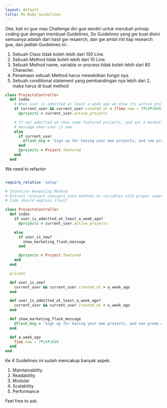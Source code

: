 ```yaml
---
layout: default
title: My Ruby Guidelines
---
```

Oke, kali ini gue mau Challenge diri gue sendiri untuk merubah prinsip coding gue dengan membuat Guidelines,
So Guidelines yang gw buat disini semuanya adalah dari hasil gw resaerch, dan gw ambil inti tiap research gue,
dan jadilah Guidelines ini .


1. Sebuah Class tidak boleh lebih dari 100 Line.
2. Sebuah Method tidak boleh lebih dari 10 Line.
3. Sebuah Method name, variable or process tidak boleh lebih dari 80 Character.
4. Penamaan sebuah Method harus mewakilkan fungsi nya.
5. Sebuah conditional statement yang pembandingan nya lebih dari 2, maka harus di buat method



```ruby
class ProjectsController
  def index
    # When user is admitted at least a week ago we show its active projects
    if current_user && current_user.created_at < (Time.now - 7*24*3600)
      @projects = current_user.active_projects

    # If not admitted we show some featured projects, and set a marketing flash
    # message when user is new
    else
      if current_user
        @flash_msg = 'Sign up for having your own projects, and see promo ones!'
      end
      @projects = Project.featured
    end
  end
```

We need to refactor 

```ruby

require_relative 'setup'

# Intention Revealing Method
# Extract relevant concepts into methods or variables with proper names
# Code should explain itself

class ProjectsController
  def index
    if user_is_admitted_at_least_a_week_ago?
      @projects = current_user.active_projects

    else
      if user_is_new?
        show_marketing_flash_message
      end

      @projects = Project.featured
    end
  end

  private

  def user_is_new?
    current_user && current_user.created_at > a_week_ago
  end

  def user_is_admitted_at_least_a_week_ago?
    current_user && current_user.created_at < a_week_ago
  end

  def show_marketing_flash_message
    @flash_msg = 'Sign up for having your own projects, and see promo ones!'
  end

  def a_week_ago
    Time.now - 7*24*3600
  end
end
```


Ke 4 Guidelines ini sudah mencakup banyak aspek.


1. Maintainability
2. Readability
3. Modular
4. Scalability
5. Performance


Feel free to ask.